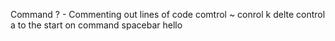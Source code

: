 Command ? - Commenting out lines of code
comtrol ~
conrol k delte 
control a to the start on 
command spacebar
hello
